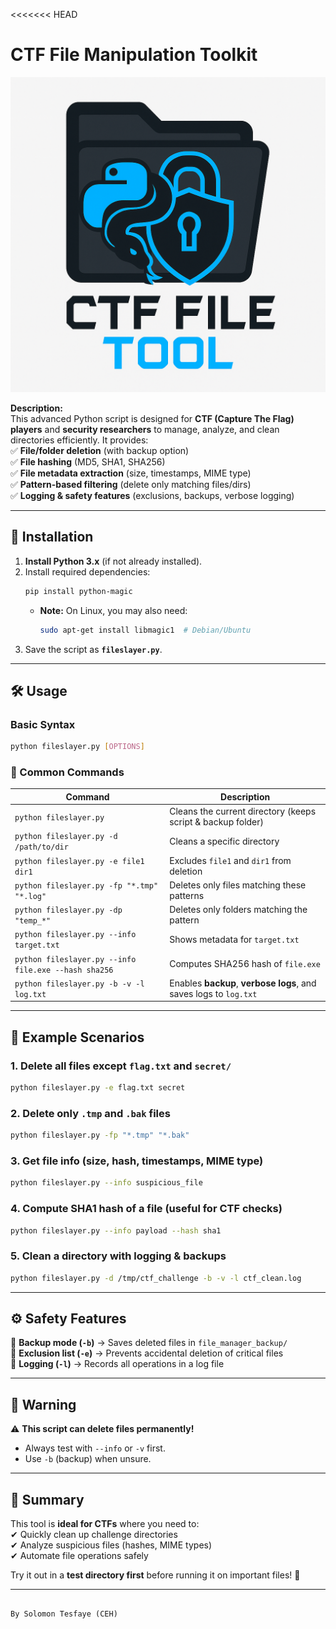 <<<<<<< HEAD
# **CTF File Manipulation Toolkit**  

![CTF File Tool Logo](logo.png)

**Description:**  
This advanced Python script is designed for **CTF (Capture The Flag) players** and **security researchers** to manage, analyze, and clean directories efficiently. It provides:  
✅ **File/folder deletion** (with backup option)  
✅ **File hashing** (MD5, SHA1, SHA256)  
✅ **File metadata extraction** (size, timestamps, MIME type)  
✅ **Pattern-based filtering** (delete only matching files/dirs)  
✅ **Logging & safety features** (exclusions, backups, verbose logging)  

---

## **📌 Installation**  
1. **Install Python 3.x** (if not already installed).  
2. Install required dependencies:  
   ```sh
   pip install python-magic
   ```
   - **Note:** On Linux, you may also need:  
     ```sh
     sudo apt-get install libmagic1  # Debian/Ubuntu
     ```
3. Save the script as **`fileslayer.py`**.

---

## **🛠 Usage**  

### **Basic Syntax**  
```sh
python fileslayer.py [OPTIONS]
```

### **🔹 Common Commands**  

| Command                                               | Description                                                       |
| ----------------------------------------------------- | ----------------------------------------------------------------- |
| `python fileslayer.py`                               | Cleans the current directory (keeps script & backup folder)       |
| `python fileslayer.py -d /path/to/dir`               | Cleans a specific directory                                       |
| `python fileslayer.py -e file1 dir1`                 | Excludes `file1` and `dir1` from deletion                         |
| `python fileslayer.py -fp "*.tmp" "*.log"`           | Deletes only files matching these patterns                        |
| `python fileslayer.py -dp "temp_*"`                  | Deletes only folders matching the pattern                         |
| `python fileslayer.py --info target.txt`             | Shows metadata for `target.txt`                                   |
| `python fileslayer.py --info file.exe --hash sha256` | Computes SHA256 hash of `file.exe`                                |
| `python fileslayer.py -b -v -l log.txt`              | Enables **backup**, **verbose logs**, and saves logs to `log.txt` |

---

## **📂 Example Scenarios**  

### **1. Delete all files except `flag.txt` and `secret/`**  
```sh
python fileslayer.py -e flag.txt secret
```

### **2. Delete only `.tmp` and `.bak` files**  
```sh
python fileslayer.py -fp "*.tmp" "*.bak"
```

### **3. Get file info (size, hash, timestamps, MIME type)**  
```sh
python fileslayer.py --info suspicious_file
```

### **4. Compute SHA1 hash of a file (useful for CTF checks)**  
```sh
python fileslayer.py --info payload --hash sha1
```

### **5. Clean a directory with logging & backups**  
```sh
python fileslayer.py -d /tmp/ctf_challenge -b -v -l ctf_clean.log
```

---

## **⚙️ Safety Features**  
🔹 **Backup mode (`-b`)** → Saves deleted files in `file_manager_backup/`  
🔹 **Exclusion list (`-e`)** → Prevents accidental deletion of critical files  
🔹 **Logging (`-l`)** → Records all operations in a log file  

---

## **🚨 Warning**  
⚠ **This script can delete files permanently!**  
- Always test with `--info` or `-v` first.  
- Use `-b` (backup) when unsure.  

---

## **📝 Summary**  
This tool is **ideal for CTFs** where you need to:  
✔ Quickly clean up challenge directories  
✔ Analyze suspicious files (hashes, MIME types)  
✔ Automate file operations safely  

Try it out in a **test directory first** before running it on important files! 🚀  

--- 

[^1]:  
```

By Solomon Tesfaye (CEH)